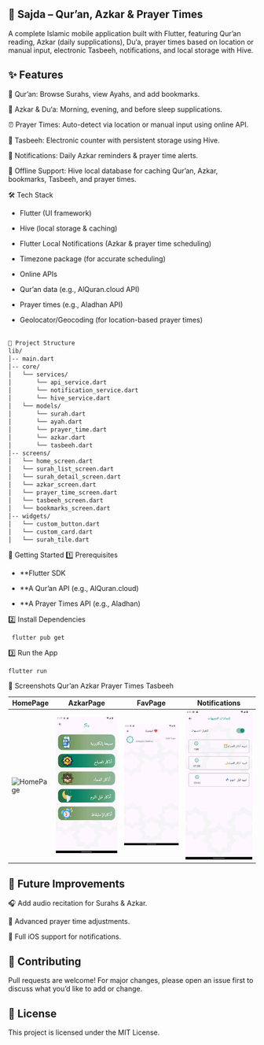 ## 📱 Sajda – Qur’an, Azkar & Prayer Times

A complete Islamic mobile application built with Flutter, featuring Qur’an reading, Azkar (daily supplications), Du‘a, prayer times based on location or manual input, electronic Tasbeeh, notifications, and local storage with Hive.

## ✨ Features

📖 Qur’an: Browse Surahs, view Ayahs, and add bookmarks.

🤲 Azkar & Du‘a: Morning, evening, and before sleep supplications.

⏰ Prayer Times: Auto-detect via location or manual input using online API.

📿 Tasbeeh: Electronic counter with persistent storage using Hive.

🔔 Notifications: Daily Azkar reminders & prayer time alerts.

💾 Offline Support: Hive local database for caching Qur’an, Azkar, bookmarks, Tasbeeh, and prayer times.

🛠️ Tech Stack

- Flutter (UI framework)

- Hive (local storage & caching)

- Flutter Local Notifications (Azkar & prayer time scheduling)

- Timezone package (for accurate scheduling)

- Online APIs

- Qur’an data (e.g., AlQuran.cloud API)

- Prayer times (e.g., Aladhan API)

- Geolocator/Geocoding (for location-based prayer times)

```

📂 Project Structure
lib/
│-- main.dart
│-- core/
│   └── services/
│       └── api_service.dart
│       └── notification_service.dart
│       └── hive_service.dart
│   └── models/
│       └── surah.dart
│       └── ayah.dart
│       └── prayer_time.dart
│       └── azkar.dart
│       └── tasbeeh.dart
│-- screens/
│   └── home_screen.dart
│   └── surah_list_screen.dart
│   └── surah_detail_screen.dart
│   └── azkar_screen.dart
│   └── prayer_time_screen.dart
│   └── tasbeeh_screen.dart
│   └── bookmarks_screen.dart
│-- widgets/
│   └── custom_button.dart
│   └── custom_card.dart
│   └── surah_tile.dart

```

🚀 Getting Started
1️⃣ Prerequisites

- \*\*Flutter SDK

- \*\*A Qur’an API (e.g., AlQuran.cloud)

- \*\*A Prayer Times API (e.g., Aladhan)

2️⃣ Install Dependencies

```
 flutter pub get
```

3️⃣ Run the App

```
flutter run
```

📸 Screenshots
Qur’an Azkar Prayer Times Tasbeeh

| HomePage                     | AzkarPage                      | FavPage                    | Notifications                    |
| ---------------------------- | ------------------------------ | -------------------------- | -------------------------------- |
| ![HomePage](assets/home.png) | ![AzkarPage](assets/azkar.png) | ![FavPage](assets/fav.png) | ![Notifications](assets/nto.png) |

## 🔮 Future Improvements

🎧 Add audio recitation for Surahs & Azkar.

🕌 Advanced prayer time adjustments.

🍎 Full iOS support for notifications.

## 🤝 Contributing

Pull requests are welcome! For major changes, please open an issue first to discuss what you’d like to add or change.

## 📜 License

This project is licensed under the MIT License.
